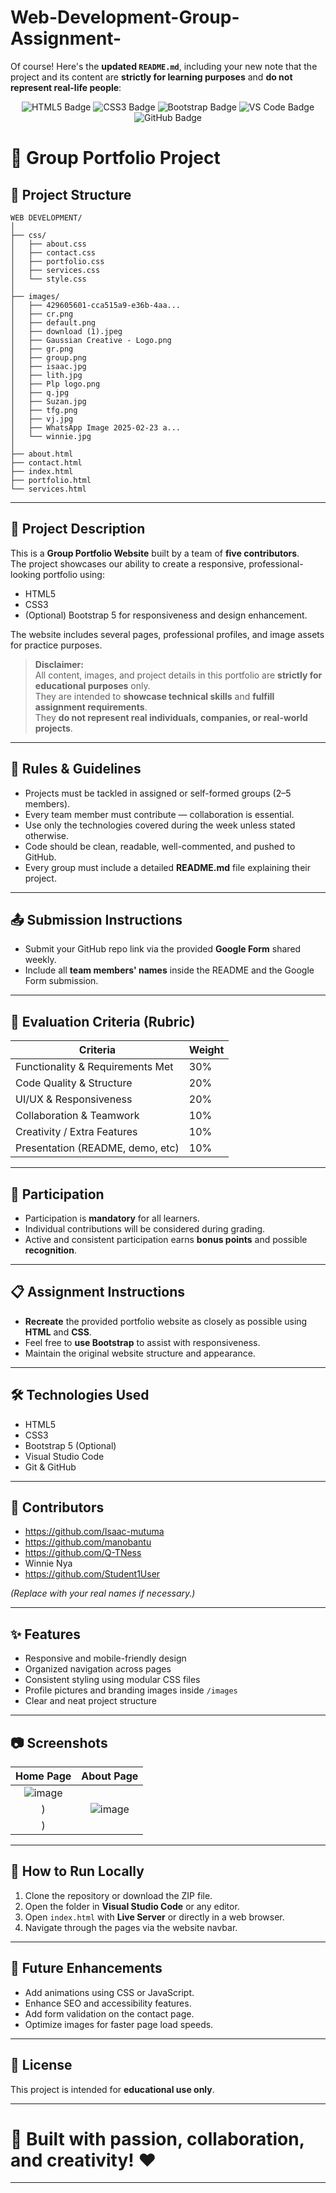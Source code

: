 # Web-Development-Group-Assignment-

Of course! Here's the **updated `README.md`**, including your new note that the project and its content are **strictly for learning purposes** and **do not represent real-life people**:

<p align="center"> <img src="https://img.shields.io/badge/HTML5-E34F26?style=for-the-badge&logo=html5&logoColor=white" alt="HTML5 Badge"/> <img src="https://img.shields.io/badge/CSS3-1572B6?style=for-the-badge&logo=css3&logoColor=white" alt="CSS3 Badge"/> <img src="https://img.shields.io/badge/Bootstrap-7952B3?style=for-the-badge&logo=bootstrap&logoColor=white" alt="Bootstrap Badge"/> <img src="https://img.shields.io/badge/Visual%20Studio%20Code-007ACC?style=for-the-badge&logo=visual-studio-code&logoColor=white" alt="VS Code Badge"/> <img src="https://img.shields.io/badge/GitHub-181717?style=for-the-badge&logo=github&logoColor=white" alt="GitHub Badge"/> </p>

# 🌟 Group Portfolio Project

## 📁 Project Structure

```
WEB DEVELOPMENT/
│
├── css/
│   ├── about.css
│   ├── contact.css
│   ├── portfolio.css
│   ├── services.css
│   └── style.css
│
├── images/
│   ├── 429605601-cca515a9-e36b-4aa...
│   ├── cr.png
│   ├── default.png
│   ├── download (1).jpeg
│   ├── Gaussian Creative - Logo.png
│   ├── gr.png
│   ├── group.png
│   ├── isaac.jpg
│   ├── lith.jpg
│   ├── Plp logo.png
│   ├── q.jpg
│   ├── Suzan.jpg
│   ├── tfg.png
│   ├── vj.jpg
│   ├── WhatsApp Image 2025-02-23 a...
│   └── winnie.jpg
│
├── about.html
├── contact.html
├── index.html
├── portfolio.html
└── services.html
```

---

## 📄 Project Description

This is a **Group Portfolio Website** built by a team of **five contributors**.  
The project showcases our ability to create a responsive, professional-looking portfolio using:

- HTML5
- CSS3
- (Optional) Bootstrap 5 for responsiveness and design enhancement.

The website includes several pages, professional profiles, and image assets for practice purposes.

> **Disclaimer:**  
> All content, images, and project details in this portfolio are **strictly for educational purposes** only.  
> They are intended to **showcase technical skills** and **fulfill assignment requirements**.  
> They **do not represent real individuals, companies, or real-world projects**.

---

## 📜 Rules & Guidelines

- Projects must be tackled in assigned or self-formed groups (2–5 members).
- Every team member must contribute — collaboration is essential.
- Use only the technologies covered during the week unless stated otherwise.
- Code should be clean, readable, well-commented, and pushed to GitHub.
- Every group must include a detailed **README.md** file explaining their project.

---

## 📤 Submission Instructions

- Submit your GitHub repo link via the provided **Google Form** shared weekly.
- Include all **team members' names** inside the README and the Google Form submission.

---

## 🧪 Evaluation Criteria (Rubric)

| Criteria                        | Weight |
| -------------------------------- | ------ |
| Functionality & Requirements Met| 30%    |
| Code Quality & Structure        | 20%    |
| UI/UX & Responsiveness          | 20%    |
| Collaboration & Teamwork        | 10%    |
| Creativity / Extra Features     | 10%    |
| Presentation (README, demo, etc) | 10%    |

---

## 👥 Participation

- Participation is **mandatory** for all learners.
- Individual contributions will be considered during grading.
- Active and consistent participation earns **bonus points** and possible **recognition**.

---

## 📋 Assignment Instructions

- **Recreate** the provided portfolio website as closely as possible using **HTML** and **CSS**.
- Feel free to **use Bootstrap** to assist with responsiveness.
- Maintain the original website structure and appearance.

---

## 🛠️ Technologies Used

- HTML5
- CSS3
- Bootstrap 5 (Optional)
- Visual Studio Code
- Git & GitHub

---

## 👥 Contributors

- https://github.com/Isaac-mutuma
- https://github.com/manobantu
- https://github.com/Q-TNess
- Winnie Nya
- https://github.com/Student1User

*(Replace with your real names if necessary.)*

---

## ✨ Features

- Responsive and mobile-friendly design
- Organized navigation across pages
- Consistent styling using modular CSS files
- Profile pictures and branding images inside `/images`
- Clear and neat project structure

---

## 📷 Screenshots



| Home Page | About Page |
|:---------:|:----------:|
| ![image](https://github.com/user-attachments/assets/2730fe49-d2ff-4b5e-ba32-909976d17cd4)
) | ![image](https://github.com/user-attachments/assets/5b2a18f9-0e97-4833-beed-b483f3785166)
) |

---

## 🚀 How to Run Locally

1. Clone the repository or download the ZIP file.
2. Open the folder in **Visual Studio Code** or any editor.
3. Open `index.html` with **Live Server** or directly in a web browser.
4. Navigate through the pages via the website navbar.

---

## 📌 Future Enhancements

- Add animations using CSS or JavaScript.
- Enhance SEO and accessibility features.
- Add form validation on the contact page.
- Optimize images for faster page load speeds.

---

## 📜 License

This project is intended for **educational use only**.

---

# 🚀 Built with passion, collaboration, and creativity! ❤️

---

